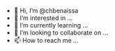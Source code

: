 - 👋 Hi, I’m @chbenaissa
- 👀 I’m interested in ...
- 🌱 I’m currently learning ...
- 💞️ I’m looking to collaborate on ...
- 📫 How to reach me ...

<!---
chbenaissa/chbenaissa is a ✨ special ✨ repository because its `README.md` (this file) appears on your GitHub profile.
You can click the Preview link to take a look at your changes.
--->
